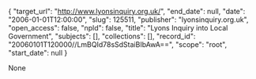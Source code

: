 {
  "target_url": "http://www.lyonsinquiry.org.uk/", 
  "end_date": null, 
  "date": "2006-01-01T12:00:00", 
  "slug": 125511, 
  "publisher": "lyonsinquiry.org.uk", 
  "open_access": false, 
  "npld": false, 
  "title": "Lyons Inquiry into Local Government", 
  "subjects": [], 
  "collections": [], 
  "record_id": "20060101T120000//LmBQId78sSdStaiBIbAwA==", 
  "scope": "root", 
  "start_date": null
}

None